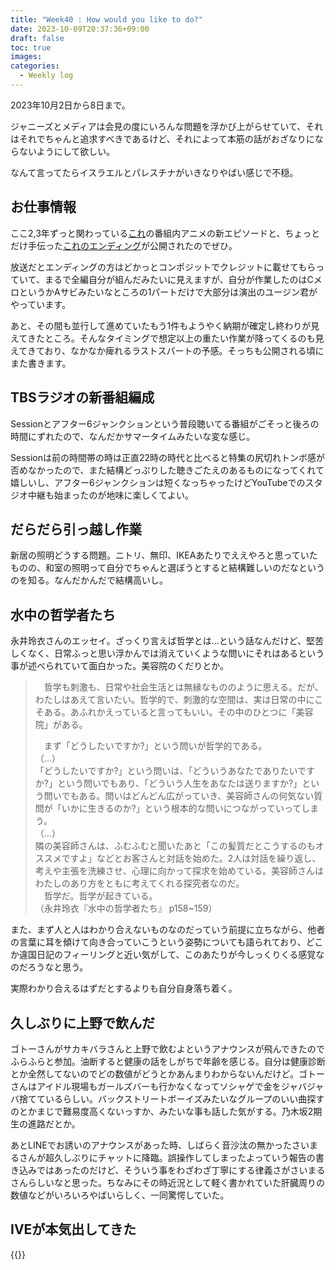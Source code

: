 ```yaml
---
title: "Week40 : How would you like to do?"
date: 2023-10-09T20:37:36+09:00
draft: false
toc: true
images:
categories:
  - Weekly log
---
```

2023年10月2日から8日まで。

ジャニーズとメディアは会見の度にいろんな問題を浮かび上がらせていて、それはそれでちゃんと追求すべきであるけど、それによって本筋の話がおざなりにならないようにして欲しい。

なんて言ってたらイスラエルとパレスチナがいきなりやばい感じで不穏。

<!--more-->

## お仕事情報

ここ2,3年ずっと関わっている[これ](https://www.nhk.or.jp/irotoridori/aokiiro/)の番組内アニメの新エピソードと、ちょっとだけ手伝った[これのエンディング](https://www.youtube.com/watch?v=4Ql6YwCTAko)が公開されたのでぜひ。

放送だとエンディングの方はどかっとコンポジットでクレジットに載せてもらっていて、まるで全編自分が組んだみたいに見えますが、自分が作業したのはCメロというかAサビみたいなところの1パートだけで大部分は演出のユージン君がやっています。

あと、その間も並行して進めていたもう1件もようやく納期が確定し終わりが見えてきたところ。そんなタイミングで想定以上の重たい作業が降ってくるのも見えてきており、なかなか痺れるラストスパートの予感。そっちも公開される頃にまた書きます。

## TBSラジオの新番組編成

Sessionとアフター6ジャンクションという普段聴いてる番組がごそっと後ろの時間にずれたので、なんだかサマータイムみたいな変な感じ。

Sessionは前の時間帯の時は正直22時の時代と比べると特集の尻切れトンボ感が否めなかったので、また結構どっぷりした聴きごたえのあるものになってくれて嬉しいし、アフター6ジャンクションは短くなっちゃったけどYouTubeでのスタジオ中継も始まったのが地味に楽しくてよい。

## だらだら引っ越し作業

新居の照明どうする問題。ニトリ、無印、IKEAあたりでええやろと思っていたものの、和室の照明って自分でちゃんと選ぼうとすると結構難しいのだなというのを知る。なんだかんだで結構高いし。

## 水中の哲学者たち

永井玲衣さんのエッセイ。ざっくり言えば哲学とは…という話なんだけど、堅苦しくなく、日常ふっと思い浮かんでは消えていくような問いにそれはあるという事が述べられていて面白かった。美容院のくだりとか。

>　哲学も刺激も、日常や社会生活とは無縁なもののように思える。だが、わたしはあえて言いたい。哲学的で、刺激的な空間は、実は日常の中にこそある。あふれかえっていると言ってもいい。その中のひとつに「美容院」がある。
> 
>　まず「どうしたいですか?」という問いが哲学的である。  
>（…）  
>「どうしたいですか?」という問いは、「どういうあなたでありたいですか?」という問いでもあり、「どういう人生をあなたは送りますか?」という問いでもある。問いはどんどん広がっていき、美容師さんの何気ない質問が「いかに生きるのか?」という根本的な問いにつながっていってしまう。  
>（…）  
> 隣の美容師さんは、ふむふむと聞いたあと「この髪質だとこうするのもオススメですよ」などとお客さんと対話を始めた。2人は対話を繰り返し、考えや主張を洗練させ、心理に向かって探求を始めている。美容師さんはわたしのあり方をともに考えてくれる探究者なのだ。  
>　哲学だ。哲学が起きている。  
>（永井玲衣『水中の哲学者たち』 p158~159） 

また、まず人と人はわかり合えないものなのだっていう前提に立ちながら、他者の言葉に耳を傾けて向き合っていこうという姿勢についても語られており、どこか違国日記のフィーリングと近い気がして、このあたりが今しっくりくる感覚なのだろうなと思う。

実際わかり合えるはずだとするよりも自分自身落ち着く。

## 久しぶりに上野で飲んだ

ゴトーさんがサカキバラさんと上野で飲むよというアナウンスが飛んできたのでふらふらと参加。油断すると健康の話をしがちで年齢を感じる。自分は健康診断とか全然してないのでどの数値がどうとかあんまりわからないんだけど。ゴトーさんはアイドル現場もガールズバーも行かなくなってソシャゲで金をジャバジャバ捨てているらしい。バックストリートボーイズみたいなグループのいい曲探すのとかまじで難易度高くないっすか、みたいな事も話した気がする。乃木坂2期生の進路だとか。

あとLINEでお誘いのアナウンスがあった時、しばらく音沙汰の無かったさいまるさんが超久しぶりにチャットに降臨。誤操作してしまったよっていう報告の書き込みではあったのだけど、そういう事をわざわざ丁寧にする律義さがさいまるさんらしいなと思った。ちなみにその時近況として軽く書かれていた肝臓周りの数値などがいろいろやばいらしく、一同驚愕していた。

## IVEが本気出してきた
{{<youtube _ApV7Lm87cg>}}
